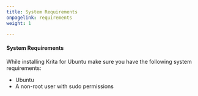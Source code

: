 ```yaml
---
title: System Requirements
onpagelink: requirements
weight: 1

---
```


#### **System Requirements**

While installing Krita for Ubuntu make sure you have the following system requirements:

- Ubuntu
- A non-root user with sudo permissions
 